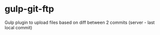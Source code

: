 gulp-git-ftp
============

Gulp plugin to upload files based on diff between 2 commits (server - last local commit)
